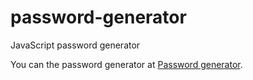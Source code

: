 # password-generator
JavaScript password generator


You can the password generator at [Password generator](https://mm-salvodragotta.github.io/password-generator/).
